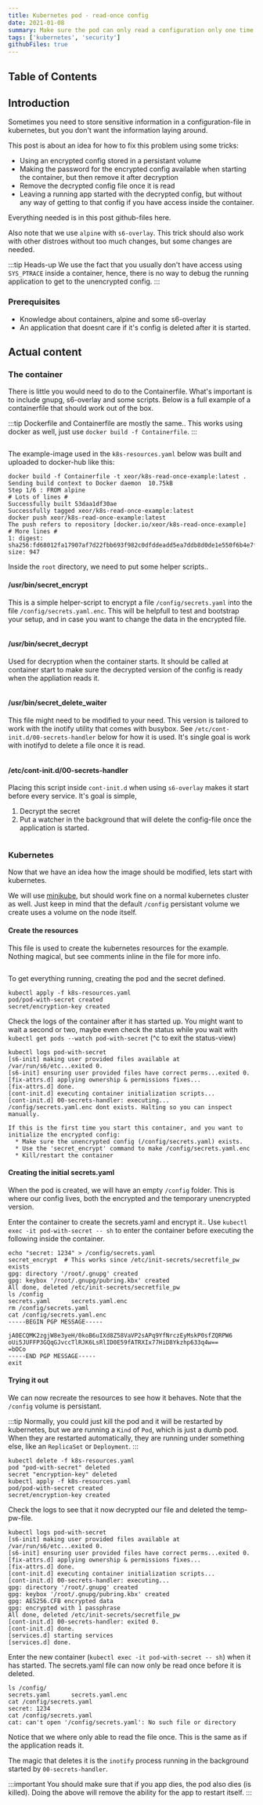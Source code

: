 ```yaml
---
title: Kubernetes pod - read-once config
date: 2021-01-08
summary: Make sure the pod can only read a configuration only one time
tags: ['kubernetes', 'security']
githubFiles: true
---
```


## Table of Contents

## Introduction

Sometimes you need to store sensitive information in a configuration-file in kubernetes, but you don't want the information laying around.

This post is about an idea for how to fix this problem using some tricks:

* Using an encrypted config stored in a persistant volume
* Making the password for the encrypted config available when starting the container, but then remove it after decryption
* Remove the decrypted config file once it is read
* Leaving a running app started with the decrypted config, but without any way of getting to that config if you have access inside the container.

Everything needed is in this post github-files <g-link :to=$page.post.githubFiles>here</g-link>.

Also note that we use `alpine` with `s6-overlay`. This trick should also work with other distroes without too much changes, but some changes are needed.

:::tip Heads-up
We use the fact that you usually don't have access using `SYS_PTRACE` inside a container, hence, there is no way to debug the running application to get to the unencrypted config.
:::

### Prerequisites

* Knowledge about containers, alpine and some s6-overlay
* An application that doesnt care if it's config is deleted after it is started.

## Actual content

### The container

There is little you would need to do to the Containerfile. What's important is to include gnupg, s6-overlay and some scripts.
Below is a full example of a containerfile that should work out of the box.

:::tip
Dockerfile and Containerfile are mostly the same.. This works using docker as well, just use `docker build -f Containerfile`.
:::

```dockerfile{codeTitle: "In Containerfile"}{file=true}
```

The example-image used in the `k8s-resources.yaml` below was built and uploaded to docker-hub like this:

```bash{outputLines: 2-6,8-10}
docker build -f Containerfile -t xeor/k8s-read-once-example:latest .
Sending build context to Docker daemon  10.75kB
Step 1/6 : FROM alpine
# Lots of lines #
Successfully built 53daa1df30ae
Successfully tagged xeor/k8s-read-once-example:latest
docker push xeor/k8s-read-once-example:latest
The push refers to repository [docker.io/xeor/k8s-read-once-example]
# More lines #
1: digest: sha256:fd68012fa17907af7d22fbb693f982c0dfddeadd5ea7ddb8d0de1e550f6b4e7f size: 947
```

Inside the `root` directory, we need to put some helper scripts..

#### /usr/bin/secret_encrypt

This is a simple helper-script to encrypt a file `/config/secrets.yaml` into the file `/config/secrets.yaml.enc`. This will be helpfull to test and bootstrap your setup, and in case you want to change the data in the encrypted file.

```shell{codeTitle: "In root/usr/bin/secret_encrypt"}{file=true}
```

#### /usr/bin/secret_decrypt

Used for decryption when the container starts.
It should be called at container start to make sure the decrypted version of the config is ready when the appliation reads it.

```shell{codeTitle: "In root/usr/bin/secret_decrypt"}{file=true}
```

#### /usr/bin/secret_delete_waiter

This file might need to be modified to your need. This version is tailored to work with the inotify utility that comes with busybox.
See `/etc/cont-init.d/00-secrets-handler` below for how it is used. It's single goal is work with inotifyd to delete a file once it is read.

```shell{codeTitle: "In root/usr/bin/secret_delete_waiter"}{file=true}
```

#### /etc/cont-init.d/00-secrets-handler

Placing this script inside `cont-init.d` when using `s6-overlay` makes it start before every service.
It's goal is simple,

1. Decrypt the secret
2. Put a watcher in the background that will delete the config-file once the application is started.

```shell{codeTitle: "In root/etc/cont-init.d/00-secrets-handler"}{file=true}
```

### Kubernetes

Now that we have an idea how the image should be modified, lets start with kubernetes.

We will use [minikube](https://minikube.sigs.k8s.io/docs/start/), but should work fine on a normal kubernetes cluster as well.
Just keep in mind that the default `/config` persistant volume we create uses a volume on the node itself.

#### Create the resources

This file is used to create the kubernetes resources for the example. Nothing magical, but see comments inline in the file for more info.

```yaml{codeTitle: "In k8s-resources.yaml"}{file=true}
```

To get everything running, creating the pod and the secret defined.

```bash{outputLines: 2-3}
kubectl apply -f k8s-resources.yaml
pod/pod-with-secret created
secret/encryption-key created
```

Check the logs of the container after it has started up. You might want to wait a second or two, maybe even check the status while you wait with `kubectl get pods --watch pod-with-secret` (^c to exit the status-view)

```bash{outputLines: 2-13}
kubectl logs pod-with-secret 
[s6-init] making user provided files available at /var/run/s6/etc...exited 0.
[s6-init] ensuring user provided files have correct perms...exited 0.
[fix-attrs.d] applying ownership & permissions fixes...
[fix-attrs.d] done.
[cont-init.d] executing container initialization scripts...
[cont-init.d] 00-secrets-handler: executing... 
/config/secrets.yaml.enc dont exists. Halting so you can inspect manually.

If this is the first time you start this container, and you want to initialize the encrypted config:
  * Make sure the unencrypted config (/config/secrets.yaml) exists.
  * Use the 'secret_encrypt' command to make /config/secrets.yaml.enc
  * Kill/restart the container
```

#### Creating the initial secrets.yaml

When the pod is created, we will have an empty `/config` folder. This is where our config lives, both the encrypted and the temporary unencrypted version.

Enter the container to create the secrets.yaml and encrypt it.. Use `kubectl exec -it pod-with-secret -- sh` to enter the container before executing the following inside the container.

```bash{outputLines: 3-5,7,10-15}{promptUser: "root"}{promptHost: "pod-with-secret"}{codeTitle: "Inside the container"}
echo "secret: 1234" > /config/secrets.yaml
secret_encrypt  # This works since /etc/init-secrets/secretfile_pw exists
gpg: directory '/root/.gnupg' created
gpg: keybox '/root/.gnupg/pubring.kbx' created
All done, deleted /etc/init-secrets/secretfile_pw
ls /config
secrets.yaml      secrets.yaml.enc
rm /config/secrets.yaml
cat /config/secrets.yaml.enc
-----BEGIN PGP MESSAGE-----

jA0ECQMK2zgjW8e3yeH/0koB6uIXd8Z58VaVP2sAPq9YfNrczEyMskP0sfZQRPW6
oUi5JUFFP3GQqGJvccTlRJK6LsRlID0E59fATRXIx77HiD8Ykzhp633q4w==
=bOCo
-----END PGP MESSAGE-----
exit
```

#### Trying it out

We can now recreate the resources to see how it behaves. Note that the `/config` volume is persistant.

:::tip
Normally, you could just kill the pod and it will be restarted by kubernetes, but we are running a `Kind` of `Pod`, which is just a dumb pod. When they are restarted automatically, they are running under something else, like an `ReplicaSet` or `Deployment`.
:::

```bash{outputLines: 2-3,5-6}
kubectl delete -f k8s-resources.yaml
pod "pod-with-secret" deleted
secret "encryption-key" deleted
kubectl apply -f k8s-resources.yaml 
pod/pod-with-secret created
secret/encryption-key created
```

Check the logs to see that it now decrypted our file and deleted the temp-pw-file.
```bash{outputLines: 2-16}
kubectl logs pod-with-secret
[s6-init] making user provided files available at /var/run/s6/etc...exited 0.
[s6-init] ensuring user provided files have correct perms...exited 0.
[fix-attrs.d] applying ownership & permissions fixes...
[fix-attrs.d] done.
[cont-init.d] executing container initialization scripts...
[cont-init.d] 00-secrets-handler: executing... 
gpg: directory '/root/.gnupg' created
gpg: keybox '/root/.gnupg/pubring.kbx' created
gpg: AES256.CFB encrypted data
gpg: encrypted with 1 passphrase
All done, deleted /etc/init-secrets/secretfile_pw
[cont-init.d] 00-secrets-handler: exited 0.
[cont-init.d] done.
[services.d] starting services
[services.d] done.
```

Enter the new container (`kubectl exec -it pod-with-secret -- sh`) when it has started.
The secrets.yaml file can now only be read once before it is deleted.
```bash{outputLines: 2,4,6}
ls /config/
secrets.yaml      secrets.yaml.enc
cat /config/secrets.yaml
secret: 1234
cat /config/secrets.yaml
cat: can't open '/config/secrets.yaml': No such file or directory
```

Notice that we where only able to read the file once. This is the same as if the application reads it.

The magic that deletes it is the `inotify` process running in the background started by `00-secrets-handler`.

:::important
You should make sure that if you app dies, the pod also dies (is killed). Doing the above will remove the ability for the app to restart itself.
:::
